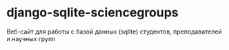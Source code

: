 # django-sqlite-sciencegroups

Веб-сайт для работы с базой данных (sqlite) студентов, преподавателей и научных групп
